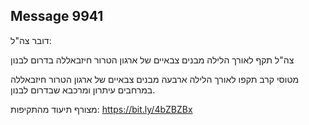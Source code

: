 ## Message 9941

דובר צה"ל: 

צה"ל תקף לאורך הלילה מבנים צבאיים של ארגון הטרור חיזבאללה בדרום לבנון

מטוסי קרב תקפו לאורך הלילה ארבעה מבנים צבאיים של ארגון הטרור חיזבאללה במרחבים עיתרון ומרכבא שבדרום לבנון.

מצורף תיעוד מהתקיפות: https://bit.ly/4bZBZBx

